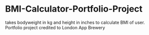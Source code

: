 # BMI-Calculator-Portfolio-Project
takes bodyweight in kg and height in inches to calculate BMI of user. Portfolio project credited to London App Brewery
